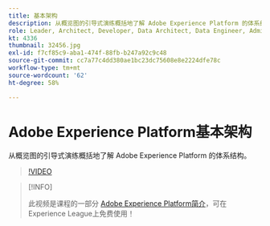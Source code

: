```yaml
---
title: 基本架构
description: 从概览图的引导式演练概括地了解 Adobe Experience Platform 的体系结构。
role: Leader, Architect, Developer, Data Architect, Data Engineer, Admin, User
kt: 4336
thumbnail: 32456.jpg
exl-id: f7cf85c9-aba1-474f-88fb-b247a92c9c48
source-git-commit: cc7a77c4dd380ae1bc23dc75608e8e2224dfe78c
workflow-type: tm+mt
source-wordcount: '62'
ht-degree: 58%

---
```


# Adobe Experience Platform基本架构

从概览图的引导式演练概括地了解 Adobe Experience Platform 的体系结构。

>[!VIDEO](https://video.tv.adobe.com/v/32456?quality=12&learn=on)

>[!INFO]
>
> 此视频是课程的一部分 [Adobe Experience Platform简介](https://experienceleague.adobe.com/?recommended=ExperiencePlatform-U-1-2020.1)，可在Experience League上免费使用！


